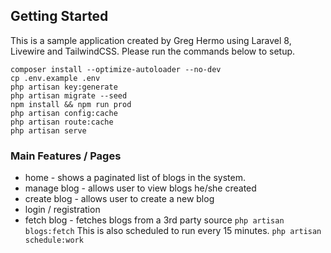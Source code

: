 ## Getting Started

This is a sample application created by Greg Hermo using Laravel 8, Livewire and TailwindCSS. Please run the commands 
below to setup.
```
composer install --optimize-autoloader --no-dev
cp .env.example .env
php artisan key:generate
php artisan migrate --seed
npm install && npm run prod
php artisan config:cache
php artisan route:cache
php artisan serve
```

### Main Features / Pages
* home - shows a paginated list of blogs in the system.
* manage blog - allows user to view blogs he/she created
* create blog - allows user to create a new blog
* login / registration
* fetch blog - fetches blogs from a 3rd party source
```php artisan blogs:fetch``` 
  This is also scheduled to run every 15 minutes.
  ```php artisan schedule:work```

